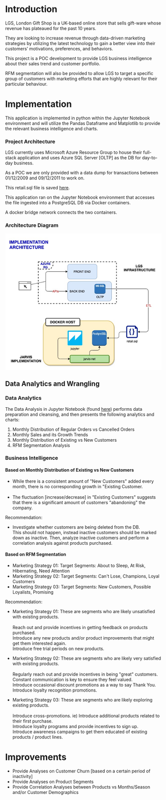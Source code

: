 # Introduction
LGS, London Gift Shop is a UK-based online store that sells gift-ware
whose revenue has plateaued for the past 10 years.

They are looking to increase revenue through data-driven marketing strategies
by utilizing the latest technology to gain a better view into
their customers’ motivations, preferences, and behaviors.

This project is a POC development to provide LGS business intelligence
about their sales trend and customer portfolio.

RFM segmentation will also be provided to allow LGS
to target a specific group of customers with marketing efforts that
are highly relevant for their particular behaviour.

# Implementation
This application is implemented in python within the Jupyter Notebook environment
and will utilize the Pandas Dataframe and Matplotlib to provide the relevant business intelligence and charts.

### Project Architecture
LGS currently uses Microsoft Azure Resource Group to house their full-stack application
and uses Azure SQL Server [OLTP] as the DB for day-to-day business.

As a POC we are only provided with a data dump for transactions
between 01/12/2009 and 09/12/2011 to work on.

This retail.sql file is saved [here](./psql/retail.sql).

This application ran on the Jupyter Notebook environment that accesses   
the file ingested into a PostgreSQL DB via Docker containers.

A docker bridge network connects the two containers.

### Architecture Diagram
![Data Analytics Architecture](assets/architecture.jpg)

## Data Analytics and Wrangling
### Data Analytics
The Data Analysis in Jupyter Notebook (found [here](./retail_data_analytics_wrangling.ipynb)) performs data preparation and cleansing, and then presents the following analytics and charts:
1. Monthly Distribution of Regular Orders vs Cancelled Orders
2. Monthly Sales and its Growth Trends
3. Monthly Distribution of Existing vs New Customers
4. RFM Segmentation Analysis

### Business Intelligence
#### Based on Monthly Distribution of Existing vs New Customers
+ While there is a consistent amount of "New Customers" added every month, there is no corresponding growth in "Existing Customer.
  <br/><br/>
+ The fluctuation [increase/decrease] in "Existing Customers" suggests that there is a significant amount of customers "abandoning" the company.

Recommendation:  
+ Investigate whether customers are being deleted from the DB.  
  This should not happen, instead inactive customers should be marked down as inactive.
  Then, analyze inactive customers and perform a correlation analysis against products purchased.

#### Based on RFM Segmentation
+ Marketing Strategy 01:  Target Segments:  About to Sleep, At Risk, Hibernating, Need Attention
+ Marketing Strategy 02:  Target Segments:  Can't Lose, Champions, Loyal Customers
+ Marketing Strategy 03:  Target Segments:  New Customers, Possible Loyalists, Promising

Recommendation:
- Marketing Strategy 01:  These are segments who are likely unsatisfied with existing products.
  <br/><br/>
  Reach out and provide incentives in getting feedback on products purchased.
  <br/>
  Introduce any new products and/or product improvements that might get them interested again.
  <br/>
  Introduce free trial periods on new products.
  <br/>

- Marketing Strategy 02:  These are segments who are likely very satisfied with existing products.
  <br/><br/>
  Regularly reach out and provide incentives in being "great" customers.  
  Constant communication is key to ensure they feel valued.
  <br/>
  Introduce occasional discount promotions as a way to say Thank You.
  <br/>
  Introduce loyalty recognition promotions.

- Marketing Strategy 03:  These are segments who are likely exploring existing products.
  <br/><br/>
  Introduce cross-promotions. ie) Introduce additional products related to their first purchase.
  <br/>
  Introduce loyalty programs and provide incentives to sign up.
  <br/>
  Introduce awareness campaigns to get them educated of existing products / product lines.


# Improvements
- Provide Analyses on Customer Churn [based on a certain period of inactivity]
- Provide Analyses on Product Segments
- Provide Correlation Analyses between Products vs Months/Season and/or Customer Demographics


